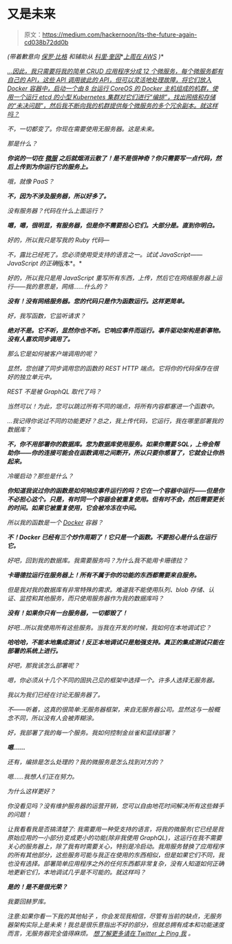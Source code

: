 # 又是未来

> 原文：<https://medium.com/hackernoon/its-the-future-again-cd038b72dd0b>

*(带着歉意向* [*保罗·比格*](https://medium.com/u/56c9b6a1f3e4?source=post_page-----cd038b72dd0b--------------------------------) *和辅助从* [*科里·奎因*](https://twitter.com/Quinnypig)*[*上周在 AWS*](https://lastweekinaws.com/) *)**

*[…因此，我只需要将我的简单 CRUD 应用程序分成 12 个微服务，每个微服务都有自己的 API，这些 API 调用彼此的 API，但可以灵活地处理故障，将它们放入 Docker 容器中，启动一个由 8 台运行 CoreOS 的 Docker 主机组成的机群，使用一个运行 etcd 的小型 Kubernetes 集群对它们进行“编排”，找出网络和存储的“未决问题”，然后我不断向我的机群提供每个微服务的多个冗余副本。就这样吗？](https://circleci.com/blog/its-the-future/)*

*不，一切都变了。你现在需要使用无服务器。这是未来。*

*那是什么？*

***你说的一切在** [**微服**](https://hackernoon.com/tagged/microservices) **之后就烟消云散了！是不是很神奇？你只需要写一点代码，然后上传到为你运行它的服务上。***

*哦，就像 PaaS？*

***不，因为不涉及服务器，所以好多了。***

*没有服务器？代码在什么上面运行？*

***嗯，嗯，很明显，有服务器，但是你不需要担心它们。大部分是。直到你明白。***

*好的，所以我只是写我的 Ruby 代码—*

*不，露比已经死了。您必须使用受支持的语言之一。试试 JavaScript——JavaScript 的正确*版本*。*

*好的，所以我只是用 JavaScript 重写所有东西，上传，然后它在网络服务器上运行——我的意思是，网络……什么的？*

***没有！没有网络服务器。您的代码只是作为函数运行。这样更简单。***

*好，我写函数，它监听请求？*

***绝对不是。它不听，显然你也不听。它响应事件而运行。事件驱动架构是新事物。没有人喜欢同步调用了。***

*那么它是如何被客户端调用的呢？*

*显然，您创建了同步调用您的函数的 REST HTTP 端点。它将你的代码保存在很好的独立单元中。*

*REST 不是被 GraphQL 取代了吗？*

*当然可以！为此，您可以跳过所有不同的端点，将所有内容都塞进一个函数中。*

*…我记得你说过不同的功能更好？总之，我上传代码，它运行，我在哪里部署我的数据库？*

***不，你不用部署你的数据库。您为数据库使用服务。如果你需要 SQL，上帝会帮助你——你的连接可能会在函数调用之间断开，所以只要你感冒了，它就会让你热起来。***

*冷暖启动？那些是什么？*

***你知道我说过你的函数是如何响应事件运行的吗？它在一个容器中运行——但是你不必担心这个。只是，有时同一个容器会被重复使用。但有时不会，然后需要更长的时间。如果它被重复使用，它会被冷冻在中间。***

*所以我的函数是一个 [Docker](https://hackernoon.com/tagged/docker) 容器？*

***不！Docker 已经有三个炒作周期了！它只是一个函数。不要担心是什么在运行它。***

*好吧，回到我的数据库。我需要服务吗？为什么我不能用卡珊德拉？*

***卡珊德拉运行在服务器上！所有不属于你的功能的东西都需要来自服务。***

*但是我对我的数据库有非常特殊的需求。难道我不能使用队列、blob 存储、认证、监控和其他服务，而只使用服务器作为我的数据库吗？*

***没有！如果你只有一台服务器，一切都毁了！***

*好吧…所以我使用所有这些服务。当我在开发的时候，我如何在本地调试它？*

***哈哈哈，不能本地集成测试！反正本地调试只是勉强支持。真正的集成测试只能在部署的系统上进行。***

*好吧，那我该怎么部署呢？*

*嗯，你必须从十几个不同的固执己见的框架中选择一个。许多人选择无服务器。*

*我以为我们已经在讨论无服务器了。*

*不——听着，这真的很简单:无服务器框架，来自无服务器公司。显然这与一般概念不同，所以没有人会被弄糊涂。*

*好，我部署了我的每一个服务。我如何控制金丝雀和蓝绿部署？*

***嗯……***

*还有，编排是怎么处理的？我的微服务是怎么找到对方的？*

*嗯……我想人们正在努力。*

*为什么这样更好？*

*你没看见吗？没有维护服务器的运营开销，您可以自由地花时间解决所有这些棘手的问题！*

*让我看看我是否搞清楚了:
我需要用一种受支持的语言，将我的微服务(它已经是我原始应用的一小部分)变成更小的功能(除非我使用 GraphQL)，这运行在我不需要关心的服务器上，除了我有时需要关心，特别是冷启动。我用服务替换了应用程序的所有其他部分，这些服务可能与我正在使用的东西相似，但是如果它们不同，我也没有选择。部署简单应用程序之外的任何东西都非常复杂，没有人知道如何正确地更新它们，本地调试几乎是不可能的。就这样吗？*

***是的！是不是很光荣？***

*我要回赫罗库。*

**注意:如果你看一下我的其他帖子* *，你会发现我相信，尽管有当前的缺点，无服务器架构实际上是未来！我总是很乐意指出不好的部分，但就总拥有成本和功能速度而言，无服务器完全值得麻烦。* [*想了解更多请在 Twitter 上 Ping 我*](https://twitter.com/ben11kehoe) *。**